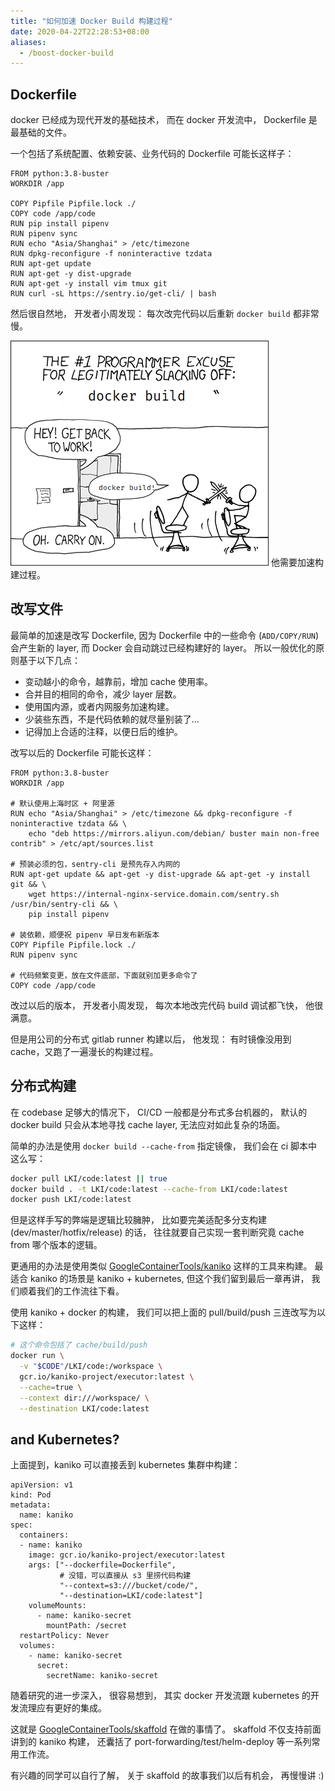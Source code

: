 ```yaml
---
title: "如何加速 Docker Build 构建过程"
date: 2020-04-22T22:28:53+08:00
aliases:
  - /boost-docker-build
---
```


<!--more-->

## Dockerfile

docker 已经成为现代开发的基础技术，
而在 docker 开发流中，
Dockerfile 是最基础的文件。

一个包括了系统配置、依赖安装、业务代码的 Dockerfile 可能长这样子：

```
FROM python:3.8-buster
WORKDIR /app

COPY Pipfile Pipfile.lock ./
COPY code /app/code
RUN pip install pipenv
RUN pipenv sync
RUN echo "Asia/Shanghai" > /etc/timezone
RUN dpkg-reconfigure -f noninteractive tzdata
RUN apt-get update
RUN apt-get -y dist-upgrade
RUN apt-get -y install vim tmux git
RUN curl -sL https://sentry.io/get-cli/ | bash
```

然后很自然地，
开发者小周发现：
每次改完代码以后重新 `docker build` 都非常慢。

![xkcd-docker][xkcd-docker]
他需要加速构建过程。


## 改写文件

最简单的加速是改写 Dockerfile,
因为 Dockerfile 中的一些命令 (`ADD/COPY/RUN`) 会产生新的 layer,
而 Docker 会自动跳过已经构建好的 layer。
所以一般优化的原则基于以下几点：

- 变动越小的命令，越靠前，增加 cache 使用率。
- 合并目的相同的命令，减少 layer 层数。
- 使用国内源，或者内网服务加速构建。
- 少装些东西，不是代码依赖的就尽量别装了…
- 记得加上合适的注释，以便日后的维护。

改写以后的 Dockerfile 可能长这样：

```
FROM python:3.8-buster
WORKDIR /app

# 默认使用上海时区 + 阿里源
RUN echo "Asia/Shanghai" > /etc/timezone && dpkg-reconfigure -f noninteractive tzdata && \
    echo "deb https://mirrors.aliyun.com/debian/ buster main non-free contrib" > /etc/apt/sources.list

# 预装必须的包，sentry-cli 是预先存入内网的
RUN apt-get update && apt-get -y dist-upgrade && apt-get -y install git && \
    wget https://internal-nginx-service.domain.com/sentry.sh /usr/bin/sentry-cli && \
    pip install pipenv

# 装依赖，顺便祝 pipenv 早日发布新版本
COPY Pipfile Pipfile.lock ./
RUN pipenv sync

# 代码频繁变更，放在文件底部，下面就别加更多命令了
COPY code /app/code
```

改过以后的版本，
开发者小周发现，
每次本地改完代码 build 调试都飞快，
他很满意。

但是用公司的分布式 gitlab runner 构建以后，
他发现：
有时镜像没用到 cache，又跑了一遍漫长的构建过程。


## 分布式构建

在 codebase 足够大的情况下，
CI/CD 一般都是分布式多台机器的，
默认的 docker build 只会从本地寻找 cache layer,
无法应对如此复杂的场面。

简单的办法是使用 `docker build --cache-from` 指定镜像，
我们会在 ci 脚本中这么写：

```bash
docker pull LKI/code:latest || true
docker build . -t LKI/code:latest --cache-from LKI/code:latest
docker push LKI/code:latest
```

但是这样手写的弊端是逻辑比较臃肿，
比如要完美适配多分支构建 (dev/master/hotfix/release) 的话，
往往就要自己实现一套判断究竟 cache from 哪个版本的逻辑。

更通用的办法是使用类似 [GoogleContainerTools/kaniko][kaniko] 这样的工具来构建。
最适合 kaniko 的场景是 kaniko + kubernetes,
但这个我们留到最后一章再讲，
我们顺着我们的工作流往下看。

使用 kaniko + docker 的构建，
我们可以把上面的 pull/build/push 三连改写为以下这样：

``` bash
# 这个命令包括了 cache/build/push
docker run \
  -v "$CODE"/LKI/code:/workspace \
  gcr.io/kaniko-project/executor:latest \
  --cache=true \
  --context dir:///workspace/ \
  --destination LKI/code:latest
```


## and Kubernetes?

上面提到，kaniko 可以直接丢到 kubernetes 集群中构建：

```
apiVersion: v1
kind: Pod
metadata:
  name: kaniko
spec:
  containers:
  - name: kaniko
    image: gcr.io/kaniko-project/executor:latest
    args: ["--dockerfile=Dockerfile",
           # 没错，可以直接从 s3 里捞代码构建
           "--context=s3:///bucket/code/",
           "--destination=LKI/code:latest"]
    volumeMounts:
      - name: kaniko-secret
        mountPath: /secret
  restartPolicy: Never
  volumes:
    - name: kaniko-secret
      secret:
        secretName: kaniko-secret
```

随着研究的进一步深入，
很容易想到，
其实 docker 开发流跟 kubernetes 的开发流理应有更好的集成。

这就是 [GoogleContainerTools/skaffold][skaffold] 在做的事情了。
skaffold 不仅支持前面讲到的 kaniko 构建，
还囊括了 port-forwarding/test/helm-deploy 等一系列常用工作流。

有兴趣的同学可以自行了解，
关于 skaffold 的故事我们以后有机会，
再慢慢讲 :)

[xkcd-docker]: /assets/pics/xkcd_docker.png
[kaniko]: https://github.com/GoogleContainerTools/kaniko
[skaffold]: https://github.com/GoogleContainerTools/skaffold/
